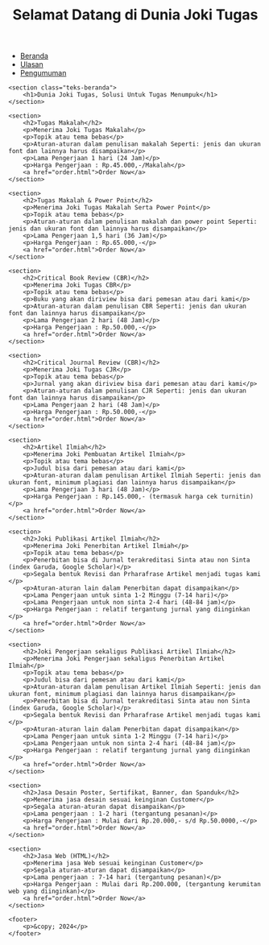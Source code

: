 <!DOCTYPE html>
<html lang="eng">
<head>
    <meta charset="UTF-8">
    <meta name="viewport" content="width=device-width, initial-scale=1.0">
    <title>Dunia Joki Tugas</title>
    <link rel="stylesheet" href="style.css">
</head>
<body>
     <header>
        <h1>Selamat Datang di Dunia Joki Tugas</h1>
    </header>
    <nav>
        <ul>
            <li><a href="#">Beranda</a></li>
            <li><a href=ulasan.html> Ulasan</a></li>
            <li><a href=pengumuman.html>Pengumuman</a></li>
        </ul>
    </nav>

    <section class="teks-beranda">
        <h1>Dunia Joki Tugas, Solusi Untuk Tugas Menumpuk</h1>
    </section>

    <section>
        <h2>Tugas Makalah</h2>
        <p>Menerima Joki Tugas Makalah</p>
        <p>Topik atau tema bebas</p>
        <p>Aturan-aturan dalam penulisan makalah Seperti: jenis dan ukuran font dan lainnya harus disampaikan</p>
        <p>Lama Pengerjaan 1 hari (24 Jam)</p>
        <p>Harga Pengerjaan : Rp.45.000,-/Makalah</p>
        <a href="order.html">Order Now</a>
    </section>

    <section>
        <h2>Tugas Makalah & Power Point</h2>
        <p>Menerima Joki Tugas Makalah Serta Power Point</p>
        <p>Topik atau tema bebas</p>
        <p>Aturan-aturan dalam penulisan makalah dan power point Seperti: jenis dan ukuran font dan lainnya harus disampaikan</p>
        <p>Lama Pengerjaan 1,5 hari (36 Jam)</p>
        <p>Harga Pengerjaan : Rp.65.000,-</p>
        <a href="order.html">Order Now</a>
    </section>

    <section>
        <h2>Critical Book Review (CBR)</h2>
        <p>Menerima Joki Tugas CBR</p>
        <p>Topik atau tema bebas</p>
        <p>Buku yang akan diriview bisa dari pemesan atau dari kami</p>
        <p>Aturan-aturan dalam penulisan CBR Seperti: jenis dan ukuran font dan lainnya harus disampaikan</p>
        <p>Lama Pengerjaan 2 hari (48 Jam)</p>
        <p>Harga Pengerjaan : Rp.50.000,-</p>
        <a href="order.html">Order Now</a>
    </section>

    <section>
        <h2>Critical Journal Review (CBR)</h2>
        <p>Menerima Joki Tugas CJR</p>
        <p>Topik atau tema bebas</p>
        <p>Jurnal yang akan diriview bisa dari pemesan atau dari kami</p>
        <p>Aturan-aturan dalam penulisan CJR Seperti: jenis dan ukuran font dan lainnya harus disampaikan</p>
        <p>Lama Pengerjaan 2 hari (48 Jam)</p>
        <p>Harga Pengerjaan : Rp.50.000,-</p>
        <a href="order.html">Order Now</a>
    </section>

    <section>
        <h2>Artikel Ilmiah</h2>
        <p>Menerima Joki Pembuatan Artikel Ilmiah</p>
        <p>Topik atau tema bebas</p>
        <p>Judul bisa dari pemesan atau dari kami</p>
        <p>Aturan-aturan dalam penulisan Artikel Ilmiah Seperti: jenis dan ukuran font, minimum plagiasi dan lainnya harus disampaikan</p>
        <p>Lama Pengerjaan 3 hari (48 Jam)</p>
        <p>Harga Pengerjaan : Rp.145.000,- (termasuk harga cek turnitin)</p>
        <a href="order.html">Order Now</a>
    </section>

    <section>
        <h2>Joki Publikasi Artikel Ilmiah</h2>
        <p>Menerima Joki Penerbitan Artikel Ilmiah</p>
        <p>Topik atau tema bebas</p>
        <p>Penerbitan bisa di Jurnal terakreditasi Sinta atau non Sinta (index Garuda, Google Scholar)</p>
        <p>Segala bentuk Revisi dan Prharafrase Artikel menjadi tugas kami </p>
        <p>Aturan-aturan lain dalam Penerbitan dapat disampaikan</p>
        <p>Lama Pengerjaan untuk sinta 1-2 Minggu (7-14 hari)</p>
        <p>Lama Pengerjaan untuk non sinta 2-4 hari (48-84 jam)</p>
        <p>Harga Pengerjaan : relatif tergantung jurnal yang diinginkan </p>
        <a href="order.html">Order Now</a>
    </section>

    <section>
        <h2>Joki Pengerjaan sekaligus Publikasi Artikel Ilmiah</h2>
        <p>Menerima Joki Pengerjaan sekaligus Penerbitan Artikel Ilmiah</p>
        <p>Topik atau tema bebas</p>
        <p>Judul bisa dari pemesan atau dari kami</p>
        <p>Aturan-aturan dalam penulisan Artikel Ilmiah Seperti: jenis dan ukuran font, minimum plagiasi dan lainnya harus disampaikan</p>
        <p>Penerbitan bisa di Jurnal terakreditasi Sinta atau non Sinta (index Garuda, Google Scholar)</p>
        <p>Segala bentuk Revisi dan Prharafrase Artikel menjadi tugas kami </p>
        <p>Aturan-aturan lain dalam Penerbitan dapat disampaikan</p>
        <p>Lama Pengerjaan untuk sinta 1-2 Minggu (7-14 hari)</p>
        <p>Lama Pengerjaan untuk non sinta 2-4 hari (48-84 jam)</p>
        <p>Harga Pengerjaan : relatif tergantung jurnal yang diinginkan </p>
        <a href="order.html">Order Now</a>
    </section>
    
    <section>
        <h2>Jasa Desain Poster, Sertifikat, Banner, dan Spanduk</h2>
        <p>Menerima jasa desain sesuai keinginan Customer</p>
        <p>Segala aturan-aturan dapat disampaikan</p>
        <p>Lama pengerjaan : 1-2 hari (tergantung pesanan)</p>
        <p>Harga Pengerjaan : Mulai dari Rp.20.000,- s/d Rp.50.0000,-</p>
        <a href="order.html">Order Now</a>
    </section>

    <section>
        <h2>Jasa Web (HTML)</h2>
        <p>Menerima jasa Web sesuai keinginan Customer</p>
        <p>Segala aturan-aturan dapat disampaikan</p>
        <p>Lama pengerjaan : 7-14 hari (tergantung pesanan)</p>
        <p>Harga Pengerjaan : Mulai dari Rp.200.000, (tergantung kerumitan web yang diinginkan)</p>
        <a href="order.html">Order Now</a>
    </section>
    
    <footer>
        <p>&copy; 2024</p>
    </footer>
</body>
</html>
